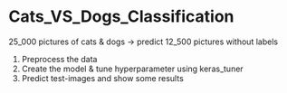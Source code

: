 # Cats_VS_Dogs_Classification
25_000 pictures of cats & dogs -> predict 12_500 pictures without labels
1) Preprocess the data
2) Create the model & tune hyperparameter using keras_tuner
3) Predict test-images and show some results
